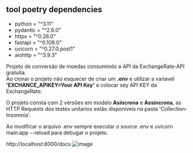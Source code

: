 ## tool poetry dependencies
- python = "^3.11"
- pydantic = "^2.6.0"
- httpx = "^0.26.0"
- fastapi = "^0.109.0"
- uvicorn = "^0.27.0.post1"
- aiohttp = "^3.9.3"

Projeto de conversão de moedas consumindo a API da ExchangeRate-API gratuita.<br>
Ao clonar o projeto não esquecer de criar um <b>.env</b> e utilizar a variavel <b>'EXCHANCE_APIKEY=Your API Key'</b> e colocar sey API KEY da ExchangeRate.

O projeto consta com 2 versões em modelo <b>Asíncrona</b> e <b>Assíncrona</b>, as HTTP Requests dos testes unitarios estão disponíveis na pasta 'Collection-Insomnia'.

Ao modificar o arquivo .env sempre executar o source .env e uvicorn main:app --reload para debugar o projeto.<br>

http://localhost:8000/docs
![image](https://github.com/alexandreribeiro7/FastAPI-project/assets/89461762/e154ea03-728e-4561-af20-1549327db727)
